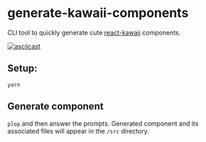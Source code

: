 # generate-kawaii-components

CLI tool to quickly generate cute [react-kawaii](https://github.com/miukimiu/react-kawaii) components.

[![asciicast](https://asciinema.org/a/243203.svg)](https://asciinema.org/a/243203)

## Setup:

`yarn`

## Generate component

`plop` and then answer the prompts. Generated component and its associated files will appear in the `/src` directory.
